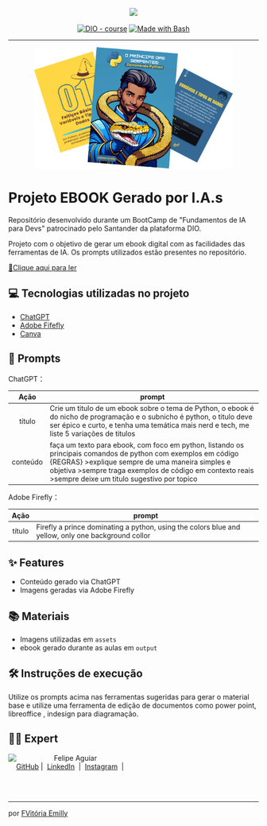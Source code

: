 <p align="center">
    <img width="100" src=".github/assets/banner.png">
</p>


<p align="center">
<a href="https://dio.me/"><img src="https://img.shields.io/badge/DIO-Course-28DA77?logo=youtube" alt="DIO - course"></a>
<a href="https://www.gnu.org/software/bash/" title="Go to Bash homepage"><img src="https://img.shields.io/badge/Prompt-Project-blue?logo=gnu-bash&amp;logoColor=white" alt="Made with Bash"></a></p>

-------


<p align="center">
<img 
    src="./assets/cover.png"
    width="400"  
/>
</p>

# Projeto EBOOK Gerado por I.A.s


Repositório desenvolvido durante um BootCamp de "Fundamentos de IA para Devs" patrocinado pelo Santander da plataforma DIO.

Projeto com o objetivo de gerar um ebook digital com as facilidades das ferramentas de IA. Os prompts utilizados estão presentes no repositório.

<a href="https://github.com/vitsantos/prompts-recipe-to-create-a-ebook/blob/main/output/EBook%20-%20O%20Pr%C3%ADncipe%20das%20Serpentes%20Dominando%20Python.pdf" title="View PDF now"> 📕Clique aqui para ler</a>

## 💻 Tecnologias utilizadas no projeto

- [ChatGPT](https://chat.openai.com/) 
- [Adobe Fifefly](https://firefly.adobe.com/inspire/images)
- [Canva](https://www.canva.com/)

## 🧠 Prompts


ChatGPT：

|   Ação   | prompt                                                                                                                                                                                                                                                                         |
| :------: | ------------------------------------------------------------------------------------------------------------------------------------------------------------------------------------------------------------------------------------------------------------------------------ |
|  título  | Crie um titulo de um ebook sobre o tema de Python, o ebook é do nicho de programação e o subnicho é python, o titulo deve ser épico e curto, e tenha uma temática mais nerd e tech, me liste 5 variações de titulos                                                  |
| conteúdo | faça um texto para ebook, com foco em python, listando os principais comandos de python com exemplos em código {REGRAS} >explique sempre de uma maneira simples e objetiva >sempre traga exemplos de código em contexto reais >sempre deixe um titulo sugestivo por topico|


Adobe Firefly：

|  Ação  | prompt                                                                                 |
| :----: | -------------------------------------------------------------------------------------- |
| título |Firefly a prince dominating a python, using the colors blue and yellow, only one background collor|

## ✨ Features

- Conteúdo gerado via ChatGPT
- Imagens geradas via Adobe Firefly

## 📚 Materiais

- Imagens utilizadas em `assets`
- ebook gerado durante as aulas em `output`

## 🛠️ Instruções de execução

Utilize os prompts acima nas ferramentas sugeridas para gerar o material base e utilize uma ferramenta de edição de documentos como power point, libreoffice , indesign para diagramação.

## 👨‍💻 Expert

<p>
    <img 
      align=left 
      margin=10 
      width=80 
      src="https://avatars.githubusercontent.com/u/126416070?s=400&u=2db85523df4568547c5e23a55f8ff10c70f85873&v=4"
    />
    <p>&nbsp&nbsp&nbspFelipe Aguiar<br>
    &nbsp&nbsp&nbsp
    <a href="https://github.com/vitsantos">
    GitHub</a>&nbsp;|&nbsp;
    <a href="www.linkedin.com/in/vitsantos27">
    LinkedIn</a>
&nbsp;|&nbsp;
    <a href="https://www.instagram.com/vitoriaemillysm/">
    Instagram</a>
&nbsp;|&nbsp;</p>
</p>
<br/><br/>
<p>

---

por [FVitória Emilly](https://github.com/vitsantos)
